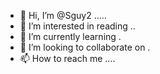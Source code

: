 - 👋 Hi, I’m @Sguy2 .....
- 👀 I’m interested in reading ..
- 🌱 I’m currently learning .
- 💞️ I’m looking to collaborate on .
- 📫 How to reach me ....

<!---
Sguy2/Sguy2 is a ✨ special ✨ repository because its `README.md` (this file) appears on your GitHub profile.
You can click the Preview link to take a look at your changes.
--->
